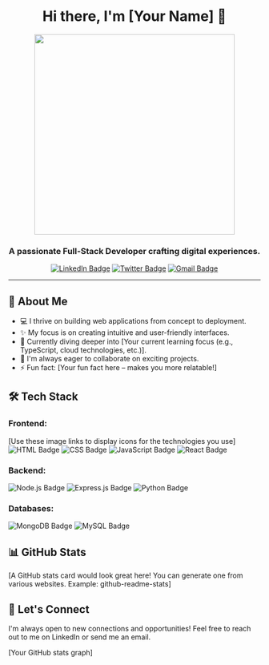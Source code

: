 <h1 align="center">Hi there, I'm [Your Name] 👋</h1>

<p align="center">
  <img src="https://github.com/abhisheknaiidu/abhisheknaiidu/blob/master/code.gif" width="400" />
</p>
<h3 align="center">A passionate Full-Stack Developer crafting digital experiences.</h3>

<p align="center">
  <a href="https://www.linkedin.com/in/[Your LinkedIn Profile]"><img src="https://img.shields.io/badge/LinkedIn-0077B5?style=for-the-badge&logo=linkedin&logoColor=white" alt="LinkedIn Badge"/></a>
  <a href="https://twitter.com/[Your Twitter Handle]"><img src="https://img.shields.io/badge/Twitter-1DA1F2?style=for-the-badge&logo=twitter&logoColor=white" alt="Twitter Badge"/></a>
  <a href="mailto:[Your Email Address]"><img src="https://img.shields.io/badge/Gmail-D14836?style=for-the-badge&logo=gmail&logoColor=white" alt="Gmail Badge"/></a>
</p>

---

## 🚀 About Me

- 💻 I thrive on building web applications from concept to deployment.
- ✨ My focus is on creating intuitive and user-friendly interfaces.
- 🌱 Currently diving deeper into [Your current learning focus (e.g., TypeScript, cloud technologies, etc.)].
- 🤝 I'm always eager to collaborate on exciting projects.
- ⚡ Fun fact: [Your fun fact here – makes you more relatable!]

## 🛠️ Tech Stack

### Frontend:
[Use these image links to display icons for the technologies you use]
<img src="https://img.shields.io/badge/HTML5-E34F26?style=for-the-badge&logo=html5&logoColor=white" alt="HTML Badge"/> <img src="https://img.shields.io/badge/CSS3-1572B6?style=for-the-badge&logo=css3&logoColor=white" alt="CSS Badge"/> 
<img src="https://img.shields.io/badge/JavaScript-F7DF1E?style=for-the-badge&logo=javascript&logoColor=black" alt="JavaScript Badge"/> 
<img src="https://img.shields.io/badge/React-20232A?style=for-the-badge&logo=react&logoColor=61DAFB" alt="React Badge"/> 

### Backend:
<img src="https://img.shields.io/badge/Node.js-43853D?style=for-the-badge&logo=node.js&logoColor=white" alt="Node.js Badge"/> 
<img src="https://img.shields.io/badge/Express.js-404D59?style=for-the-badge&logo=express&logoColor=white" alt="Express.js Badge"/> 
<img src="https://img.shields.io/badge/Python-14354C?style=for-the-badge&logo=python&logoColor=white" alt="Python Badge"/>

### Databases:
<img src="https://img.shields.io/badge/MongoDB-4EA94B?style=for-the-badge&logo=mongodb&logoColor=white" alt="MongoDB Badge"/>
<img src="https://img.shields.io/badge/MySQL-00000F?style=for-the-badge&logo=mysql&logoColor=white" alt="MySQL Badge"/>


## 📊 GitHub Stats

[A GitHub stats card would look great here! You can generate one from various websites. Example: github-readme-stats]

## 🤝 Let's Connect

I'm always open to new connections and opportunities!  Feel free to reach out to me on LinkedIn or send me an email.

[Your GitHub stats graph] 
